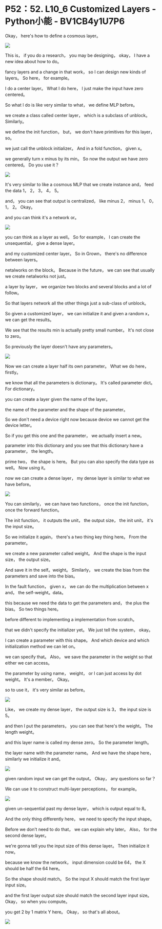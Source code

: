 # P52：52. L10_6 Customized Layers - Python小能 - BV1CB4y1U7P6

 Okay， here's how to define a cosmous layer。

![](img/f033a789421971998d65f9cae20fc748_1.png)

 This is， if you do a research， you may be designing， okay， I have a new idea about how to do。

 fancy layers and a change in that work， so I can design new kinds of layers。 So here， for example。

 I do a center layer。 What I do here， I just make the input have zero centered。

 So what I do is like very similar to what， we define MLP before。

 we create a class called center layer， which is a subclass of unblock。 Similarly。

 we define the init function， but， we don't have primitives for this layer， so。

 we just call the unblock initializer。 And in a fold function， given x。

 we generally turn x minus by its min。 So now the output we have zero centered。 Do you use it？



![](img/f033a789421971998d65f9cae20fc748_3.png)

 It's very similar to like a cosmous MLP that we create instance and， feed the data 1， 2， 3， 4， 5。

 and， you can see that output is centralized， like minus 2， minus 1， 0， 1， 2。 Okay。

 and you can think it's a network or。

![](img/f033a789421971998d65f9cae20fc748_5.png)

 you can think as a layer as well。 So for example， I can create the unsequential， give a dense layer。

 and my customized center layer。 So in Grown， there's no difference between layers。

 netalworks on the block。 Because in the future， we can see that usually we create netalworks not just。

 a layer by layer， we organize two blocks and several blocks and a lot of follow。

 So that layers network all the other things just a sub-class of unblock。

 So given a customized layer， we can initialize it and given a random x， we can get the results。

 We see that the results min is actually pretty small number。 It's not close to zero。

 So previously the layer doesn't have any parameters。



![](img/f033a789421971998d65f9cae20fc748_7.png)

 Now we can create a layer half its own parameter。 What we do here， firstly。

 we know that all the parameters is dictionary。 It's called parameter dict。 For dictionary。

 you can create a layer given the name of the layer。

 the name of the parameter and the shape of the parameter。

 So we don't need a device right now because device we cannot get the device letter。

 So if you get this one and the parameter， we actually insert a new。

 parameter into this dictionary and you see that this dictionary have a parameter， the length。

 prime two， the shape is here。 But you can also specify the data type as well。 Now using it。

 now we can create a dense layer， my dense layer is similar to what we have before。



![](img/f033a789421971998d65f9cae20fc748_9.png)

 You can similarly， we can have two functions， once the init function， once the forward function。

 The init function， it outputs the unit， the output size， the init unit， it's the input size。

 So we initialize it again， there's a two thing key thing here。 From the parameter。

 we create a new parameter called weight。 And the shape is the input size， the output size。

 And save it in the self。weight。 Similarly， we create the bias from the parameters and save into the bias。

 In the fault function， given x， we can do the multiplication between x and， the self-weight。data。

 this because we need the data to get the parameters and， the plus the bias。 So two things here。

 before different to implementing a implementation from scratch。

 that we didn't specify the initializer yet。 We just tell the system， okay。

 I can create a parameter with this shape。 And which device and which initialization method we can let on。

 we can specify that。 Also， we save the parameter in the weight so that either we can access。

 the parameter by using name， weight， or I can just access by dot weight。 It's a member。 Okay。

 so to use it， it's very similar as before。

![](img/f033a789421971998d65f9cae20fc748_11.png)

 Like， we create my dense layer， the output size is 3， the input size is 5。

 and then I put the parameters， you can see that here's the weight。 The length weight。

 and this layer name is called my dense zero。 So the parameter length。

 the layer name with the parameter name。 And we have the shape here， similarly we initialize it and。



![](img/f033a789421971998d65f9cae20fc748_13.png)

 given random input we can get the output。 Okay， any questions so far？

 We can use it to construct multi-layer perceptions， for example。



![](img/f033a789421971998d65f9cae20fc748_15.png)

 given un-sequential past my dense layer， which is output equal to 8。

 And the only thing differently here， we need to specify the input shape。

 Before we don't need to do that， we can explain why later。 Also， for the second dense layer。

 we're gonna tell you the input size of this dense layer。 Then initialize it now。

 because we know the network， input dimension could be 64， the X should be half the 64 here。

 So the shape should match。 So the input X should match the first layer input size。

 and the first layer output size should match the second layer input size。 Okay， so when you compute。

 you get 2 by 1 matrix Y here。 Okay， so that's all about。



![](img/f033a789421971998d65f9cae20fc748_17.png)